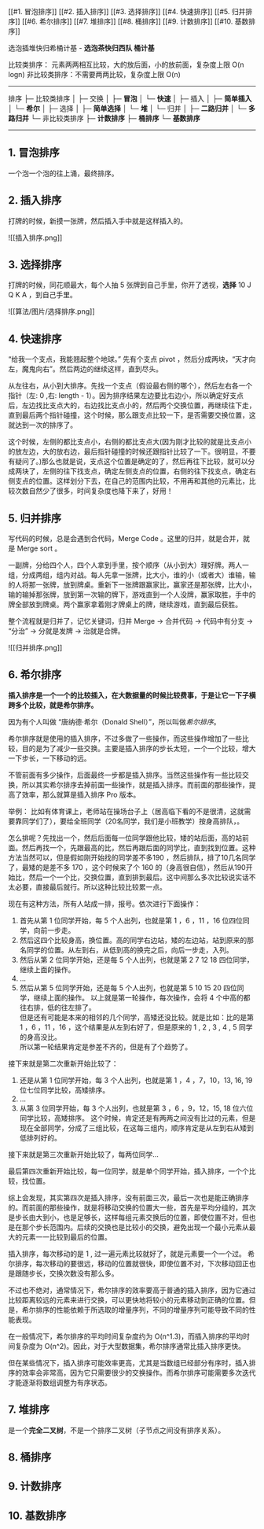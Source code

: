 [[#1. 冒泡排序]]
[[#2. 插入排序]]
[[#3. 选择排序]]
[[#4. 快速排序]]
[[#5. 归并排序]]
[[#6. 希尔排序]]
[[#7. 堆排序]]
[[#8. 桶排序]]
[[#9. 计数排序]]
[[#10. 基数排序]]


选泡插堆快归希桶计基 - **选泡茶快归西队 桶计基**

比较类排序： 元素两两相互比较，大的放后面，小的放前面，复杂度上限 O(n logn)
非比较类排序：不需要两两比较，复杂度上限 O(n)
****
排序
├─ 比较类排序 
│   ├─ 交换
│        ├─ **冒泡**
│        └─ **快速**
│   ├─ 插入
│        ├─ **简单插入**
│        └─ **希尔**
│   ├─ 选择
│        ├─ **简单选择**
│        └─ **堆**
│   └─ 归并
│        ├─ **二路归并**
│        └─ **多路归并**
└─ 非比较类排序
    ├─ **计数排序**
    ├─ **桶排序**
	└─ **基数排序**

****

## 1. 冒泡排序

一个泡一个泡的往上涌，最终排序。

## 2. 插入排序

打牌的时候，新摸一张牌，然后插入手中就是这样插入的。

![[插入排序.png]]
## 3. 选择排序

打牌的时候，同花顺最大，每个人抽 5 张牌到自己手里，你开了透视，**选择** 10 J Q K A ，到自己手里。

![[算法/图片/选择排序.png]]

## 4. 快速排序

“给我一个支点，我能翘起整个地球。”
先有个支点 pivot ，然后分成两块，“天才向左，魔鬼向右”。然后两边的继续这样，直到尽头。

从左往右，从小到大排序。先找一个支点（假设最右侧的哪个），然后左右各一个指针（左: 0 ,右: length - 1）。因为排序结果左边要比右边小，所以确定好支点后，左边找比支点大的，右边找比支点小的，然后两个交换位置，再继续往下走，直到最后两个指针碰撞，这个时候，那么跟支点比较一下，是否需要交换位置，这就达到一次的排序了。

这个时候，左侧的都比支点小，右侧的都比支点大(因为刚才比较的就是比支点小的放左边，大的放右边，最后指针碰撞的时候还跟指针比较了一下。很明显，不要有疑问了。)那么也就是说，支点这个位置是确定的了，然后再往下比较，就可以分成两块了，左侧的往下找支点，确定左侧支点的位置，右侧的往下找支点，确定右侧支点的位置。这样划分下去，在自己的范围内比较，不用再和其他的元素比，比较次数自然少了很多，时间复杂度也降下来了，好用！

## 5. 归并排序

写代码的时候，总是会遇到合代码，Merge Code 。这里的归并，就是合并，就是 Merge sort 。  

一副牌，分给四个人，四个人拿到手里，按个顺序（从小到大）理好牌。两人一组，分成两组，组内对战。每人先拿一张牌，比大小，谁的小（或者大）谁输，输的人将那一张牌，放到牌桌。重新下一张牌跟赢家比，赢家还是那张牌，比大小，输的输掉那张牌，放到第一次输的牌下，游戏直到一个人没牌，赢家取胜，手中的牌全部放到牌桌。两个赢家拿着刚才牌桌上的牌，继续游戏，直到最后获胜。

整个流程就是归并了，记忆关键词，归并 Merge -> 合并代码 -> 代码中有分支 -> “分治” -> 分就是发牌 -> 治就是合牌。

![[归并排序.png]]
## 6. 希尔排序

**插入排序是一个一个的比较插入，在大数据量的时候比较费事，于是让它一下子横跨多个比较，就是希尔排序。**

因为有个人叫做 “唐纳德·希尔（Donald Shell）”，所以叫做*希尔排序*。

希尔排序就是使用的插入排序，不过多做了一些操作，而这些操作增加了一些比较，目的是为了减少一些交换。主要是插入排序的步长太短，一个一个比较，增大一下步长，一下移动的远。

不管前面有多少操作，后面最终一步都是插入排序。当然这些操作有一些比较交换，所以其实希尔排序去掉前面一些操作，就是插入排序。而前面的那些操作，提高了效率，那么就算是插入排序 Pro 版本。

举例：
比如有体育课上，老师站在操场台子上（居高临下看的不是很清，这就需要靠同学们了），要给全班同学（20名同学，我们是小班教学）按身高排队，。

怎么排呢？先找出一个，然后后面每一位同学跟他比较，矮的站后面，高的站前面。然后再找一个，先跟最高的比，然后再跟后面的同学比，直到找到位置。这种方法当然可以，但是假如刚开始找的同学差不多190 ，然后排队，排了10几名同学了，最矮的是差不多 170 ，这个时候来了个 160 的（身高很自信），然后从190开始比，然后一个一个比，交换位置，直到排到最后。这中间那么多次比较说实话不太必要，直接最后就行。所以这种比较比较累一点。

现在有这种方法，所有人站成一排，报号。依次进行下面操作：
1.  首先从第 1 位同学开始，每 5 个人出列，也就是第 1 ，6 ，11 ，16 位四位同学，向前一步走。
2. 然后这四个比较身高，换位置。高的同学右边站，矮的左边站，站到原来的那名同学的位置。从左到右，从低到高的换完之后，向后一步走，入列。
3. 然后从第 2 位同学开始，还是每 5 个人出列，也就是第 2 7 12 18 四位同学，继续上面的操作。
4. ...
5. 然后从第 5 位同学开始，还是每 5 个人出列，也就是第 5 10 15 20 四位同学，继续上面的操作。
以上就是第一轮操作，每次操作，会将 4 个中高的都往右排，低的往左排了。  
但是还有可能是本来的相邻的几个同学，高矮还没比较。就是比如：比的是第 1 ，6 ，11 ，16 ，这个结果是从左到右好了，但是原来的 1 , 2 , 3 , 4 , 5 同学的身高没比。  
所以第一轮结果肯定是参差不齐的，但是有了个趋势了。

接下来就是第二次重新开始比较了：
1. 还是从第 1 位同学开始，每 3 个人出列，也就是第 1 ，4 ，7，10，13, 16, 19 位七位同学比较，高矮排序。
2. ...
3. 从第 3 位同学开始，每 3 个人出列，也就是第 3 ，6 ，9，12，15, 18 位六位同学比较，高矮排序。
这个时候，肯定还是有两两之间没有比过的元素，但是现在全部同学，分成了三组比较，在这每三组内，顺序肯定是从左到右从矮到低排列好的。

接下来就是第三次重新开始比较了，每两位同学...

最后第四次重新开始比较，每一位同学，就是单个同学开始，插入排序，一个个比较，找位置。

综上会发现，其实第四次是插入排序，没有前面三次，最后一次也是能正确排序的。而前面的那些操作，就是将移动交换的位置大一些，首先是平均分组的，其次是步长由大到小，也是足够长，这样每组元素交换后的位置，即使位置不对，但也是在那个步长范围内。后续的交换也是比较小的交换，避免出现一个最小元素从最大的元素一一比较到最后的位置。

插入排序，每次移动的是 1 , 过一遍元素比较就好了，就是元素要一个一个过。
希尔排序，每次移动的要很远，移动的位置就很快，即使位置不对，下次移动回正也是跟随步长，交换次数没有那么多。

不过也不绝对，通常情况下，希尔排序的效率要高于普通的插入排序，因为它通过比较距离较远的元素来进行交换，可以更快地将较小的元素移动到正确的位置。但是，希尔排序的性能依赖于所选取的增量序列，不同的增量序列可能导致不同的性能表现。

在一般情况下，希尔排序的平均时间复杂度约为 O(n^1.3)，而插入排序的平均时间复杂度为 O(n^2)。因此，对于大型数据集，希尔排序通常比插入排序更快。

但在某些情况下，插入排序可能效率更高，尤其是当数组已经部分有序时，插入排序的效率会非常高，因为它只需要很少的交换操作。而希尔排序可能需要多次迭代才能逐渐将数组调整为有序状态。

## 7. 堆排序

是一个**完全二叉树**，不是一个排序二叉树（子节点之间没有排序关系）。

## 8. 桶排序
## 9. 计数排序
## 10. 基数排序
 
